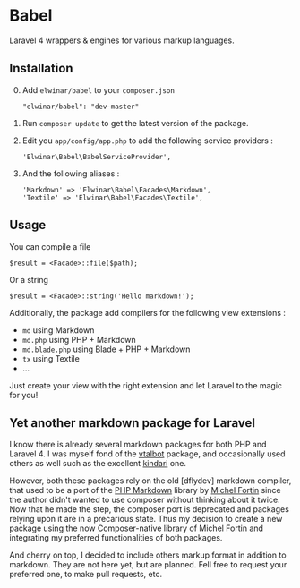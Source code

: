 # Babel

Laravel 4 wrappers &amp; engines for various markup languages.

## Installation

0. Add `elwinar/babel` to your `composer.json`

	`"elwinar/babel": "dev-master"`

0. Run `composer update` to get the latest version of the package.
0. Edit you `app/config/app.php` to add the following service providers :

	```
	'Elwinar\Babel\BabelServiceProvider',
	```

0. And the following aliases :

	```
	'Markdown' => 'Elwinar\Babel\Facades\Markdown',
	'Textile' => 'Elwinar\Babel\Facades\Textile',
	```

## Usage

You can compile a file

```
$result = <Facade>::file($path);
```

Or a string

```
$result = <Facade>::string('Hello markdown!');
```

Additionally, the package add compilers for the following view extensions :

- `md` using Markdown
- `md.php` using PHP + Markdown
- `md.blade.php` using Blade + PHP + Markdown
- `tx` using Textile
- …

Just create your view with the right extension and let Laravel to the magic for you!

## Yet another markdown package for Laravel

I know there is already several markdown packages for both PHP and Laravel 4. I was myself fond of the [vtalbot](https://github.com/vtalbot/markdown) package, and occasionally used others as well such as the excellent [kindari](https://github.com/Kindari/laravel-markdown) one.

However, both these packages rely on the old [dflydev] markdown compiler, that used to be a port of the [PHP Markdown](http://michelf.com/projects/php-markdown/) library by [Michel Fortin](http://michelf.com/) since the author didn't wanted to use composer without thinking about it twice. Now that he made the step, the composer port is deprecated and packages relying upon it are in a precarious state. Thus my decision to create a new package using the now Composer-native library of Michel Fortin and integrating my preferred functionalities of both packages.

And cherry on top, I decided to include others markup format in addition to markdown. They are not here yet, but are planned. Fell free to request your preferred one, to make pull requests, etc.